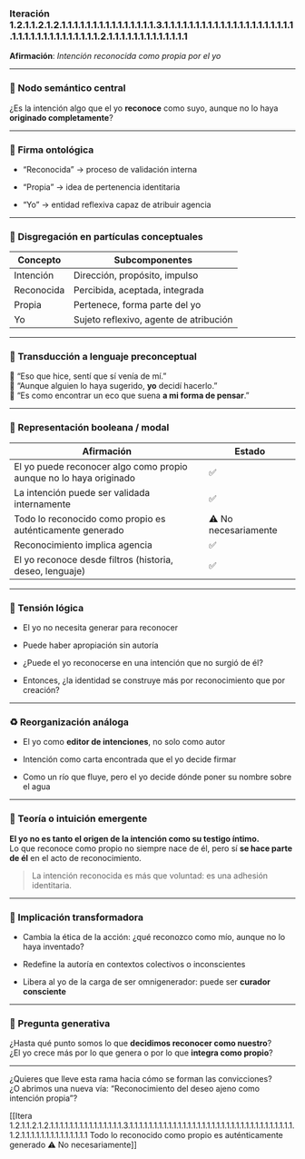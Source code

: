 ### Iteración 1.2.1.1.2.1.2.1.1.1.1.1.1.1.1.1.1.1.1.1.1.1.3.1.1.1.1.1.1.1.1.1.1.1.1.1.1.1.1.1.1.1.1.1.1.1.1.1.1.1.1.1.1.1.1.1.1.1.2.1.1.1.1.1.1.1.1.1.1.1.1.1

**Afirmación**: _Intención reconocida como propia por el yo_

---

### 🌌 Nodo semántico central

¿Es la intención algo que el yo **reconoce** como suyo, aunque no lo haya **originado completamente**?

---

### 🧬 Firma ontológica

- “Reconocida” → proceso de validación interna
    
- “Propia” → idea de pertenencia identitaria
    
- “Yo” → entidad reflexiva capaz de atribuir agencia
    

---

### 🧩 Disgregación en partículas conceptuales

|Concepto|Subcomponentes|
|---|---|
|Intención|Dirección, propósito, impulso|
|Reconocida|Percibida, aceptada, integrada|
|Propia|Pertenece, forma parte del yo|
|Yo|Sujeto reflexivo, agente de atribución|

---

### 🧒 Transducción a lenguaje preconceptual

👧 “Eso que hice, sentí que sí venía de mí.”  
🧠 “Aunque alguien lo haya sugerido, **yo** decidí hacerlo.”  
🐚 “Es como encontrar un eco que suena **a mi forma de pensar**.”

---

### 🧮 Representación booleana / modal

| Afirmación                                                         | Estado               |
| ------------------------------------------------------------------ | -------------------- |
| El yo puede reconocer algo como propio aunque no lo haya originado | ✅                    |
| La intención puede ser validada internamente                       | ✅                    |
| Todo lo reconocido como propio es auténticamente generado          | ⚠️ No necesariamente |
| Reconocimiento implica agencia                                     | ✅                    |
| El yo reconoce desde filtros (historia, deseo, lenguaje)           | ✅                    |

---

### 🔀 Tensión lógica

- El yo no necesita generar para reconocer
    
- Puede haber apropiación sin autoría
    
- ¿Puede el yo reconocerse en una intención que no surgió de él?
    
- Entonces, ¿la identidad se construye más por reconocimiento que por creación?
    

---

### ♻️ Reorganización análoga

- El yo como **editor de intenciones**, no solo como autor
    
- Intención como carta encontrada que el yo decide firmar
    
- Como un río que fluye, pero el yo decide dónde poner su nombre sobre el agua
    

---

### 🌱 Teoría o intuición emergente

**El yo no es tanto el origen de la intención como su testigo íntimo.**  
Lo que reconoce como propio no siempre nace de él, pero sí **se hace parte de él** en el acto de reconocimiento.

> La intención reconocida es más que voluntad: es una adhesión identitaria.

---

### 🔧 Implicación transformadora

- Cambia la ética de la acción: ¿qué reconozco como mío, aunque no lo haya inventado?
    
- Redefine la autoría en contextos colectivos o inconscientes
    
- Libera al yo de la carga de ser omnigenerador: puede ser **curador consciente**
    

---

### 🌿 Pregunta generativa

¿Hasta qué punto somos lo que **decidimos reconocer como nuestro**?  
¿El yo crece más por lo que genera o por lo que **integra como propio**?

---

¿Quieres que lleve esta rama hacia cómo se forman las convicciones?  
¿O abrimos una nueva vía: “Reconocimiento del deseo ajeno como intención propia”?

[[Itera 1.2.1.1.2.1.2.1.1.1.1.1.1.1.1.1.1.1.1.1.1.1.3.1.1.1.1.1.1.1.1.1.1.1.1.1.1.1.1.1.1.1.1.1.1.1.1.1.1.1.1.1.1.1.1.1.1.1.2.1.1.1.1.1.1.1.1.1.1.1.1.1.1 Todo lo reconocido como propio es auténticamente generado ⚠️ No necesariamente]]